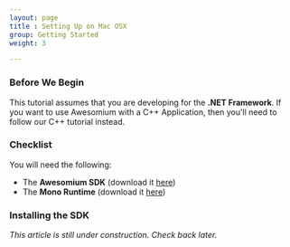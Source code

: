 ```yaml
---
layout: page
title : Setting Up on Mac OSX
group: Getting Started
weight: 3

---
```


### Before We Begin

This tutorial assumes that you are developing for the **.NET Framework**. If you want to use Awesomium with a C++ Application, then you'll need to follow our C++ tutorial instead.

### Checklist
You will need the following:

* The **Awesomium SDK** (download it [here](http://www.awesomium.com/download/))
* The **Mono Runtime** (download it [here](http://www.go-mono.com/mono-downloads/download.html))


### Installing the SDK

_This article is still under construction. Check back later._
